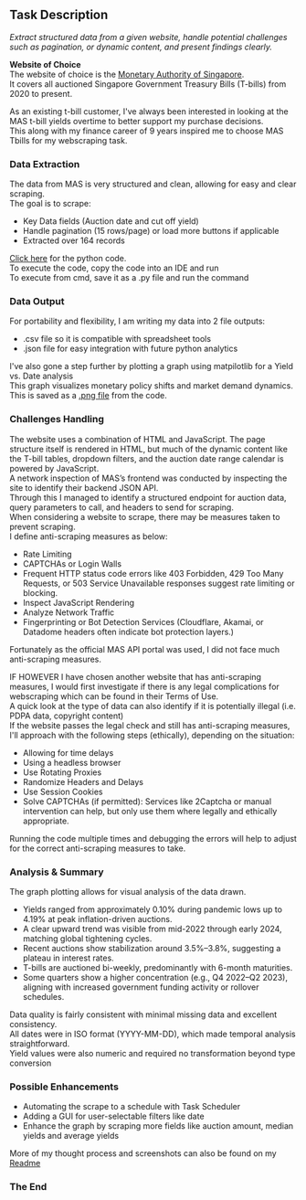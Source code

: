 ## Task Description  
*Extract structured data from a given website, handle potential challenges such 
as pagination, or dynamic content, and present findings clearly.*

**Website of Choice**  
The website of choice is the [Monetary Authority of Singapore](https://www.mas.gov.sg/).  
It covers all auctioned Singapore Government Treasury Bills (T-bills) from 2020 to present.  

As an existing t-bill customer, I've always been interested in looking at the MAS t-bill yields overtime to better support my purchase decisions.  
This along with my finance career of 9 years inspired me to choose MAS Tbills for my webscraping task.


### **Data Extraction**  
The data from MAS is very structured and clean, allowing for easy and clear scraping.  
The goal is to scrape:
- Key Data fields (Auction date and cut off yield)
- Handle pagination (15 rows/page) or load more buttons if applicable
- Extracted over 164 records
  
[Click here](https://github.com/tessalau/Tessa-s-Mini-Python-Projects/blob/main/Web%20Scraping/Treasury%20Bills%20Statistics%20from%20the%20Monetary%20Authority%20of%20Singapore/T-bill%20web%20scraping%20Python%20Code.md) for the python code.   
To execute the code, copy the code into an IDE and run  
To execute from cmd, save it as a .py file and run the command

### Data Output
For portability and flexibility, I am writing my data into 2 file outputs:
- .csv file so it is compatible with spreadsheet tools
- .json file for easy integration with future python analytics

I've also gone a step further by plotting a graph using matpilotlib for a Yield vs. Date analysis  
This graph visualizes monetary policy shifts and market demand dynamics.  
This is saved as a [.png file](https://github.com/tessalau/Tessa-s-Mini-Python-Projects/blob/main/Web%20Scraping/Treasury%20Bills%20Statistics%20from%20the%20Monetary%20Authority%20of%20Singapore/t_bill_yields.png) from the code.

### Challenges Handling 
The website uses a combination of HTML and JavaScript. The page structure itself is rendered in HTML, but much of the dynamic content like the T-bill tables, dropdown filters, and the auction date range calendar is powered by JavaScript.   
A network inspection of MAS’s frontend was conducted by inspecting the site to identify their backend JSON API.  
Through this I managed to identify a structured endpoint for auction data, query parameters to call, and headers to send for scraping.  
When considering a website to scrape, there may be measures taken to prevent scraping.  
I define anti-scraping measures as below:
  - Rate Limiting
  - CAPTCHAs or Login Walls
  - Frequent HTTP status code errors like 403 Forbidden, 429 Too Many Requests, or 503 Service Unavailable responses suggest rate limiting or blocking.
  - Inspect JavaScript Rendering
  - Analyze Network Traffic
  - Fingerprinting or Bot Detection Services (Cloudflare, Akamai, or Datadome headers often indicate bot protection layers.)

Fortunately as the official MAS API portal was used, I did not face much anti-scraping measures.

IF HOWEVER I have chosen another website that has anti-scraping measures, I would first investigate if there is any legal complications for webscraping which can be found in their Terms of Use.  
A quick look at the type of data can also identify if it is potentially illegal (i.e. PDPA data, copyright content)  
If the website passes the legal check and still has anti-scraping measures, I'll approach with the following steps (ethically), depending on the situation:  
- Allowing for time delays
- Using a headless browser
- Use Rotating Proxies
- Randomize Headers and Delays
- Use Session Cookies
- Solve CAPTCHAs (if permitted): Services like 2Captcha or manual intervention can help, but only use them where legally and ethically appropriate.

Running the code multiple times and debugging the errors will help to adjust for the correct anti-scraping measures to take.  

### Analysis & Summary
The graph plotting allows for visual analysis of the data drawn.  
- Yields ranged from approximately 0.10% during pandemic lows up to 4.19% at peak inflation-driven auctions.
- A clear upward trend was visible from mid-2022 through early 2024, matching global tightening cycles.
- Recent auctions show stabilization around 3.5%–3.8%, suggesting a plateau in interest rates.
- T-bills are auctioned bi-weekly, predominantly with 6-month maturities.
- Some quarters show a higher concentration (e.g., Q4 2022–Q2 2023), aligning with increased government funding activity or rollover schedules.

Data quality is fairly consistent with minimal missing data and excellent consistency.  
All dates were in ISO format (YYYY-MM-DD), which made temporal analysis straightforward.  
Yield values were also numeric and required no transformation beyond type conversion


### Possible Enhancements
- Automating the scrape to a schedule with Task Scheduler
- Adding a GUI for user-selectable filters like date
- Enhance the graph by scraping more fields like auction amount, median yields and average yields

  
More of my thought process and screenshots can also be found on my [Readme](https://github.com/tessalau/Tessa-s-Mini-Python-Projects/blob/main/Web%20Scraping/Treasury%20Bills%20Statistics%20from%20the%20Monetary%20Authority%20of%20Singapore/README.md)  
### The End
